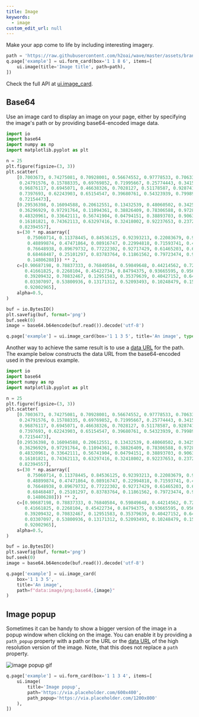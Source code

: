 ```yaml
---
title: Image
keywords:
  - image
custom_edit_url: null
---
```


Make your app come to life by including interesting imagery.

```py
path = 'https://raw.githubusercontent.com/h2oai/wave/master/assets/brand/wave-university-wide.png'
q.page['example'] = ui.form_card(box='1 1 8 6', items=[
    ui.image(title='Image title', path=path),
])
```

Check the full API at [ui.image_card](/docs/api/ui#image_card).

## Base64

Use an image card to display an image on your page, either by specifying the image's path or by providing base64-encoded image data.

```py
import io
import base64
import numpy as np
import matplotlib.pyplot as plt

n = 25
plt.figure(figsize=(3, 3))
plt.scatter(
    [0.7003673, 0.74275081, 0.70928001, 0.56674552, 0.97778533, 0.70633485,
     0.24791576, 0.15788335, 0.69769852, 0.71995667, 0.25774443, 0.34154678,
     0.96876117, 0.6945071, 0.46638326, 0.7028127, 0.51178587, 0.92874137,
     0.7397693, 0.62243903, 0.65154547, 0.39680761, 0.54323939, 0.79989953,
     0.72154473],
    [0.29536398, 0.16094588, 0.20612551, 0.13432539, 0.48060502, 0.34252181,
     0.36296929, 0.97291764, 0.11094361, 0.38826409, 0.78306588, 0.97289726,
     0.48320961, 0.33642111, 0.56741904, 0.04794151, 0.38893703, 0.90630365,
     0.16101821, 0.74362113, 0.63297416, 0.32418002, 0.92237653, 0.23722644,
     0.82394557],
    s=(30 * np.asarray([
        0.75060714, 0.11378445, 0.84536125, 0.92393213, 0.22083679, 0.93305388,
        0.48899874, 0.47471864, 0.08916747, 0.22994818, 0.71593741, 0.49612616,
        0.76648938, 0.89679732, 0.77222302, 0.92717429, 0.61465203, 0.60906377,
        0.68468487, 0.25101297, 0.83783764, 0.11861562, 0.79723474, 0.94900427,
        0.14806288])) ** 2,
    c=[0.90687198, 0.78837333, 0.76840584, 0.59849648, 0.44214562, 0.72303802,
       0.41661825, 0.2268104, 0.45422734, 0.84794375, 0.93665595, 0.95603618,
       0.39209432, 0.70832467, 0.12951583, 0.35379639, 0.40427152, 0.6485339,
       0.03307097, 0.53800936, 0.13171312, 0.52093493, 0.10248479, 0.15798038,
       0.92002965],
    alpha=0.5,
)

buf = io.BytesIO()
plt.savefig(buf, format='png')
buf.seek(0)
image = base64.b64encode(buf.read()).decode('utf-8')

q.page['example'] = ui.image_card(box='1 1 3 5', title='An image', type='png', image=image)
```

Another way to achieve the same result is to use a [data URL](https://developer.mozilla.org/en-US/docs/Web/HTTP/Basics_of_HTTP/Data_URIs) for the path. The example below constructs the data URL from the base64-encoded used in the previous example.

```py
import io
import base64
import numpy as np
import matplotlib.pyplot as plt

n = 25
plt.figure(figsize=(3, 3))
plt.scatter(
    [0.7003673, 0.74275081, 0.70928001, 0.56674552, 0.97778533, 0.70633485,
     0.24791576, 0.15788335, 0.69769852, 0.71995667, 0.25774443, 0.34154678,
     0.96876117, 0.6945071, 0.46638326, 0.7028127, 0.51178587, 0.92874137,
     0.7397693, 0.62243903, 0.65154547, 0.39680761, 0.54323939, 0.79989953,
     0.72154473],
    [0.29536398, 0.16094588, 0.20612551, 0.13432539, 0.48060502, 0.34252181,
     0.36296929, 0.97291764, 0.11094361, 0.38826409, 0.78306588, 0.97289726,
     0.48320961, 0.33642111, 0.56741904, 0.04794151, 0.38893703, 0.90630365,
     0.16101821, 0.74362113, 0.63297416, 0.32418002, 0.92237653, 0.23722644,
     0.82394557],
    s=(30 * np.asarray([
        0.75060714, 0.11378445, 0.84536125, 0.92393213, 0.22083679, 0.93305388,
        0.48899874, 0.47471864, 0.08916747, 0.22994818, 0.71593741, 0.49612616,
        0.76648938, 0.89679732, 0.77222302, 0.92717429, 0.61465203, 0.60906377,
        0.68468487, 0.25101297, 0.83783764, 0.11861562, 0.79723474, 0.94900427,
        0.14806288])) ** 2,
    c=[0.90687198, 0.78837333, 0.76840584, 0.59849648, 0.44214562, 0.72303802,
       0.41661825, 0.2268104, 0.45422734, 0.84794375, 0.93665595, 0.95603618,
       0.39209432, 0.70832467, 0.12951583, 0.35379639, 0.40427152, 0.6485339,
       0.03307097, 0.53800936, 0.13171312, 0.52093493, 0.10248479, 0.15798038,
       0.92002965],
    alpha=0.5,
)

buf = io.BytesIO()
plt.savefig(buf, format='png')
buf.seek(0)
image = base64.b64encode(buf.read()).decode('utf-8')

q.page['example'] = ui.image_card(
    box='1 1 3 5',
    title='An image',
    path=f"data:image/png;base64,{image}"
)
```

## Image popup

Sometimes it can be handy to show a bigger version of the image in a popup window when clicking on the image. You can enable it by providing a `path_popup` property with a path or the URL or the [data URL](https://developer.mozilla.org/en-US/docs/Web/HTTP/Basics_of_HTTP/Data_URIs) of the high resolution version of the image. Note, that this does not replace a `path` property.

![image popup gif](/img/widgets/image_popup.gif)

```py ignore
q.page['example'] = ui.form_card(box='1 1 3 4', items=[
    ui.image(
        title='Image popup', 
        path='https://via.placeholder.com/600x400', 
        path_popup='https://via.placeholder.com/1200x800'
    ),
])
```
